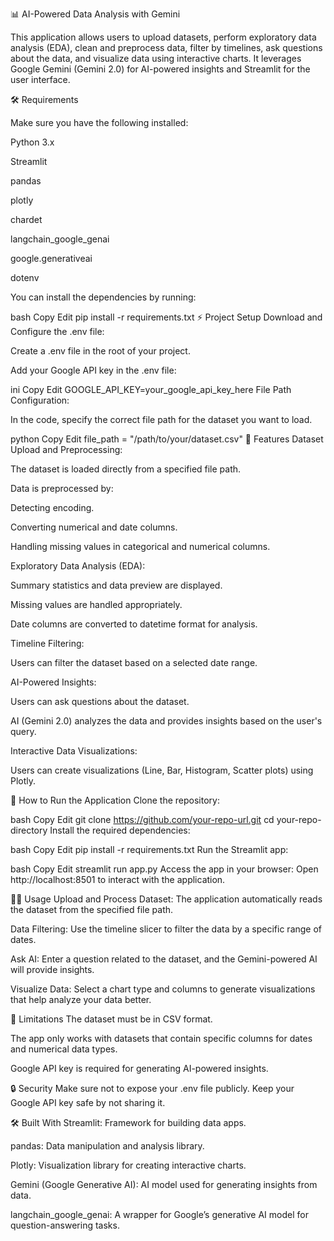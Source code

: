 📊 AI-Powered Data Analysis with Gemini

This application allows users to upload datasets, perform exploratory data analysis (EDA), clean and preprocess data, filter by timelines, ask questions about the data, and visualize data using interactive charts. It leverages Google Gemini (Gemini 2.0) for AI-powered insights and Streamlit for the user interface.

🛠️ Requirements

Make sure you have the following installed:

Python 3.x

Streamlit

pandas

plotly

chardet

langchain_google_genai

google.generativeai

dotenv

You can install the dependencies by running:

bash
Copy
Edit
pip install -r requirements.txt
⚡ Project Setup
Download and Configure the .env file:

Create a .env file in the root of your project.

Add your Google API key in the .env file:

ini
Copy
Edit
GOOGLE_API_KEY=your_google_api_key_here
File Path Configuration:

In the code, specify the correct file path for the dataset you want to load.

python
Copy
Edit
file_path = "/path/to/your/dataset.csv"
🔧 Features
Dataset Upload and Preprocessing:

The dataset is loaded directly from a specified file path.

Data is preprocessed by:

Detecting encoding.

Converting numerical and date columns.

Handling missing values in categorical and numerical columns.

Exploratory Data Analysis (EDA):

Summary statistics and data preview are displayed.

Missing values are handled appropriately.

Date columns are converted to datetime format for analysis.

Timeline Filtering:

Users can filter the dataset based on a selected date range.

AI-Powered Insights:

Users can ask questions about the dataset.

AI (Gemini 2.0) analyzes the data and provides insights based on the user's query.

Interactive Data Visualizations:

Users can create visualizations (Line, Bar, Histogram, Scatter plots) using Plotly.

🚀 How to Run the Application
Clone the repository:

bash
Copy
Edit
git clone https://github.com/your-repo-url.git
cd your-repo-directory
Install the required dependencies:

bash
Copy
Edit
pip install -r requirements.txt
Run the Streamlit app:

bash
Copy
Edit
streamlit run app.py
Access the app in your browser: Open http://localhost:8501 to interact with the application.

🧑‍💻 Usage
Upload and Process Dataset: The application automatically reads the dataset from the specified file path.

Data Filtering: Use the timeline slicer to filter the data by a specific range of dates.

Ask AI: Enter a question related to the dataset, and the Gemini-powered AI will provide insights.

Visualize Data: Select a chart type and columns to generate visualizations that help analyze your data better.

📄 Limitations
The dataset must be in CSV format.

The app only works with datasets that contain specific columns for dates and numerical data types.

Google API key is required for generating AI-powered insights.

🔒 Security
Make sure not to expose your .env file publicly. Keep your Google API key safe by not sharing it.

🛠️ Built With
Streamlit: Framework for building data apps.

pandas: Data manipulation and analysis library.

Plotly: Visualization library for creating interactive charts.

Gemini (Google Generative AI): AI model used for generating insights from data.

langchain_google_genai: A wrapper for Google’s generative AI model for question-answering tasks.
